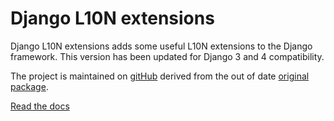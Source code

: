 # Django L10N extensions
Django L10N extensions adds some useful L10N extensions to the Django framework. This version has been updated for Django 3 and 4 compatibility.

The project is maintained on [gitHub](https://github.com/iamjonmiller/django-l10n-extensions) derived from the out of date [original package](https://github.com/ceasaro/django-l10n-extensions).

[Read the docs](http://django-l10n-extensions.readthedocs.io)
